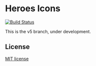 # Heroes Icons
[![Build Status](https://dev.azure.com/kevinkoliva/Heroes%20of%20the%20Storm%20Projects/_apis/build/status/koliva8245.Heroes.Icons?branchName=master)](https://dev.azure.com/kevinkoliva/Heroes%20of%20the%20Storm%20Projects/_build/latest?definitionId=4)

This is the v5 branch, under development.

## License
[MIT license](/LICENSE)
